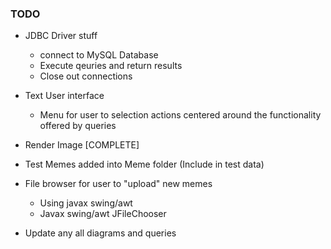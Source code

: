 ### TODO

- JDBC Driver stuff
  - connect to MySQL Database
  - Execute qeuries and return results
  - Close out connections
- Text User interface
  - Menu for user to selection actions centered around the functionality offered by queries
- Render Image [COMPLETE]
- Test Memes added into Meme folder (Include in test data)
- File browser for user to "upload" new memes
  - Using javax swing/awt
  - Javax swing/awt JFileChooser  

- Update any all diagrams and queries


